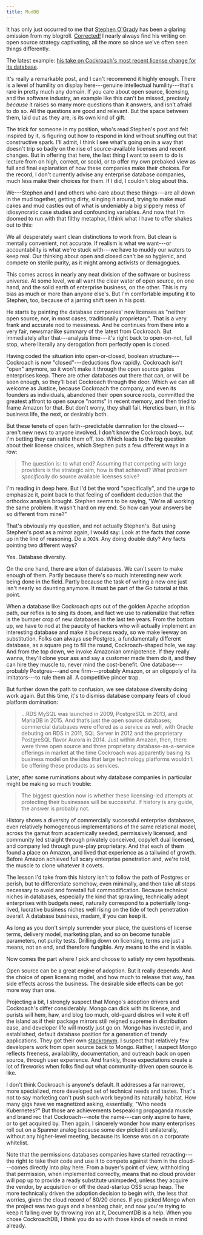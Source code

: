 ```yaml
---
title: MudDB
---
```


It has only just occurred to me that [Stephen O'Grady](https://redmonk.com/sogrady/author/sogrady/) has been a glaring omission from my blogroll.  [Corrected!](/blogroll)  I nearly always find his writing on open source strategy captivating, all the more so since we've often seen things differently.

The latest example: [his take on Cockroach's most recent license change for its database](https://redmonk.com/sogrady/2019/06/21/cockroach-source-available/).

It's really a remarkable post, and I can't recommend it highly enough.  There is a level of humility on display here---genuine intellectual humility---that's rare in pretty much any domain.  If you care about open source, licensing, and the software industry, an example like this can't be missed, precisely _because_ it raises so many more questions than it answers, and isn't afraid to do so.  All the questions are good and relevant.  But the space between them, laid out as they are, is its own kind of gift.

The trick for someone in my position, who's read Stephen's post and felt inspired by it, is figuring out how to respond in kind without snuffing out that constructive spark.  I'll admit, I think I see what's going on in a way that doesn't trip so badly on the rise of source-available licenses and recent changes.  But in offering that here, the last thing I want to seem to do is lecture from on high, correct, or scold, or to offer my own prebaked view as full and final explanation of how these companies make their choices.  For the record, I don't currently advise any enterprise database companies, much less make their choices for them.  If I did, I couldn't blog about this.

We---Stephen and I and others who care about these things---are all down in the mud together, getting dirty, slinging it around, trying to make mud cakes and mud castles out of what is undeniably a big slippery mess of idiosyncratic case studies and confounding variables.  And now that I'm doomed to run with that filthy metaphor, I think what I have to offer shakes out to this:

We all desperately want clean distinctions to work from.  But clean is mentally convenient, not accurate.  If realism is what we want---or accountability is what we're stuck with---we have to muddy our waters to keep real.  Our thinking about open and closed can't be so hygienic, and compete on sterile purity, as it might among activists or demagogues.

This comes across in nearly any neat division of the software or business universe.  At some level, we all want the clear water of open source, on one hand, and the solid earth of enterprise business, on the other.  This is my bias as much or more than anyone else's.  But I'm comfortable imputing it to Stephen, too, because of a jarring shift seen in his post.

He starts by painting the database companies' new licenses as "neither open source, nor, in most cases, traditionally proprietary".  That is a very frank and accurate nod to messiness.  And he continues from there into a very fair, newsmanlike summary of the latest from Cockroach.  But immediately after that---analysis time---it's right back to open-on-not, full stop, where literally any derogation from perfectly open is closed.

Having coded the situation into open-or-closed, boolean structure---Cockroach is now "closed"---deductions flow rapidly.  Cockroach isn't "open" anymore, so it won't make it through the open source gates enterprises keep.  There are other databases out there that can, or will be soon enough, so they'll beat Cockroach through the door.  Which we can all welcome as Justice, because Cockroach the company, and even its founders as individuals, abandoned their open source roots, committed the greatest affront to open source "norms" in recent memory, and then tried to frame Amazon for that.  But don't worry, they shall fail.  Heretics burn, in this business life, the next, or desirably both.

But these tenets of open faith--predictable damnation for the closed---aren't new news to anyone involved.  I don't know the Cockroach boys, but I'm betting they can rattle them off, too.  Which leads to the big question about their license choices, which Stephen puts a few different ways in a row:

> The question is: to what end?  Assuming that competing with large providers is the strategic aim, how is that achieved?  What problem _specifically_ do source available licenses solve?

I'm reading in deep here.  But I'd bet the word "specifically", and the urge to emphasize it, point back to that feeling of confident deduction that the orthodox analysis brought.  Stephen seems to be saying, "We're all working the same problem.  It wasn't hard on my end.  So how can your answers be so different from mine?"

That's obviously my question, and not actually Stephen's.  But using Stephen's post as a mirror again, I would say: Look at the facts that come up in the line of reasoning.  Do a `JOIN`.  Any doing double duty?  Any facts pointing two different ways?

Yes.  Database diversity.

On the one hand, there are a ton of databases.  We can't seem to make enough of them.  Partly because there's so much interesting new work being done in the field.  Partly because the task of writing a new one just isn't nearly so daunting anymore.  It must be part of the Go tutorial at this point.

When a database like Cockroach opts out of the golden Apache adoption path, our reflex is to sing its doom, and fact we use to rationalize that reflex is the bumper crop of new databases in the last ten years.  From the bottom up, we have to nod at the paucity of hackers who will actually implement an interesting database and make it business ready, so we make leeway on substitution.  Folks can always use Postgres, a fundamentally different database, as a square peg to fill the round, Cockroach-shaped hole, we say.  And from the top down, we invoke Amazonian omnipotence.  If they really wanna, they'll clone your ass and say a customer made them do it, and they can hire they muscle to, never mind the cost-benefit.  One database---probably Postgres---and one firm---probably Amazon, or an oligopoly of its imitators---to rule them all.  A competitive pincer trap.

But further down the path to confusion, we see database diversity doing work again.  But this time, it's to dismiss database company fears of cloud platform domination:

> ...RDS MySQL was launched in 2009, PostgreSQL in 2013, and MariaDB in 2015. And that’s just the open source databases; commercial databases were offered as a service as well, with Oracle debuting on RDS in 2011, SQL Server in 2012 and the proprietary PostgreSQL flavor Aurora in 2014.  Just within Amazon, then, there were three open source and three proprietary database-as-a-service offerings in market at the time Cockroach was apparently basing its business model on the idea that large technology platforms wouldn't be offering these products as services.

Later, after some ruminations about why database companies in particular might be making so much trouble:

> The biggest question now is whether these licensing-led attempts at protecting their businesses will be successful.  If history is any guide, the answer is probably not.

History shows a diversity of commercially successful enterprise databases, even relatively homogeneous implementations of the same relational model, across the gamut from academically seeded, permissively licensed, and community led straight through privately conceived, copyleft dual licensed, and company led through pure-play proprietary.  And that each of them found a place on Amazon, and lived that experience as a tailwind of growth.  Before Amazon achieved full scary enterprise penetration and, we're told, the muscle to clone whatever it covets.

The lesson I'd take from this history isn't to follow the path of Postgres or perish, but to differentiate somehow, even minimally, and then take all steps necessary to avoid and forestall full commodification.  Because technical niches in databases, especially the kind that sprawling, technically adept enterprises with budgets need, naturally correspond to a potentially long-lived, lucrative business niches well rising on the tide of tech penetration overall.  A database business, madam, if you can keep it.

As long as you don't simply surrender your place, the questions of license terms, delivery model, marketing plan, and so on become tunable parameters, not purity tests.  Drilling down on licensing, terms are just a means, not an end, and therefore fungible.  Any means to the end is viable.

Now comes the part where _I_ pick and choose to satisfy my own hypothesis.

Open source can be a great engine of adoption.  But it really depends.  And the choice of open licensing model, and how much to release that way, has side effects across the business.  The desirable side effects can be got more way than one.

Projecting a bit, I strongly suspect that Mongo's adoption drivers and Cockroach's differ considerably.  Mongo can dick with its license, and purists will hem, haw, and blog too much, old-guard distros will vote it off the island as if their package mirrors still reigned supreme in distribution ease, and developer life will mostly just go on.  Mongo has invested in, and established, default database position for a generation of trendy applications.  They got their own [stackronym](https://en.wikipedia.org/wiki/MEAN_(solution_stack)).  I suspect that relatively few developers work from open source back to Mongo.  Rather, I suspect Mongo reflects freeness, availability, documentation, and outreach back on open source, through user experience.  And frankly, those expectations create a lot of fireworks when folks find out what community-driven open source is like.

I don't think Cockroach is anyone's default.  It addresses a far narrower, more specialized, more developed set of technical needs and tastes.  That's not to say marketing can't push such work beyond its naturally habitat.  How many gigs have we magnetized asking, essentially, "Who needs Kubernetes?"  But those are achievements bespeaking propaganda muscle and brand rec that Cockroach---note the name---can only aspire to have, or to get acquired by.  Then again, I sincerely wonder how many enterprises roll out on a Spanner analog because some dev picked it unilaterally, without any higher-level meeting, because its license was on a corporate whitelist.

Note that the permissions databases companies have started retracting---the right to take their code and use it to compete against them in the cloud---comes directly into play here.  From a buyer's point of view, withholding that permission, when implemented correctly, means that no cloud provider will pop up to provide a ready substitute unimpeded, unless they acquire the vendor, by acquisition or off the dead-startup OSS scrap heap.  The more technically driven the adoption decision to begin with, the less that worries, given the cloud record of 80/20 clones.  If you picked Mongo when the project was two guys and a beanbag chair, and now you're trying to keep it falling over by throwing iron at it, DocumentDB is a help.  When you chose CockroachDB, I think you do so with those kinds of needs in mind already.

<!-- TODO: the right to modify means less for enterprise databases, because you're essentially hiring experts qualified to work on the database, which you don't have -->